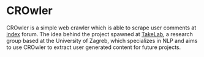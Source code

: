 # CROwler

CROwler is a simple web crawler which is able to scrape user comments at [index](http://www.index.hr/indexforum) forum. The idea behind the project spawned at [TakeLab](http://takelab.fer.hr), a research group based at the University of Zagreb, which specializes in NLP and aims to use CROwler to extract user generated content for future projects. 
